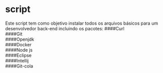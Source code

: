 # script
Este script tem como objetivo instalar todos os arquivos básicos para um desenvolvedor back-end incluindo os pacotes:
####Curl<br>
####Git<br>
####Openjdk<br>
####Docker<br>
####Node js<br>
####Eclipse<br>
####Intellij<br>
####Git-cola<br>
